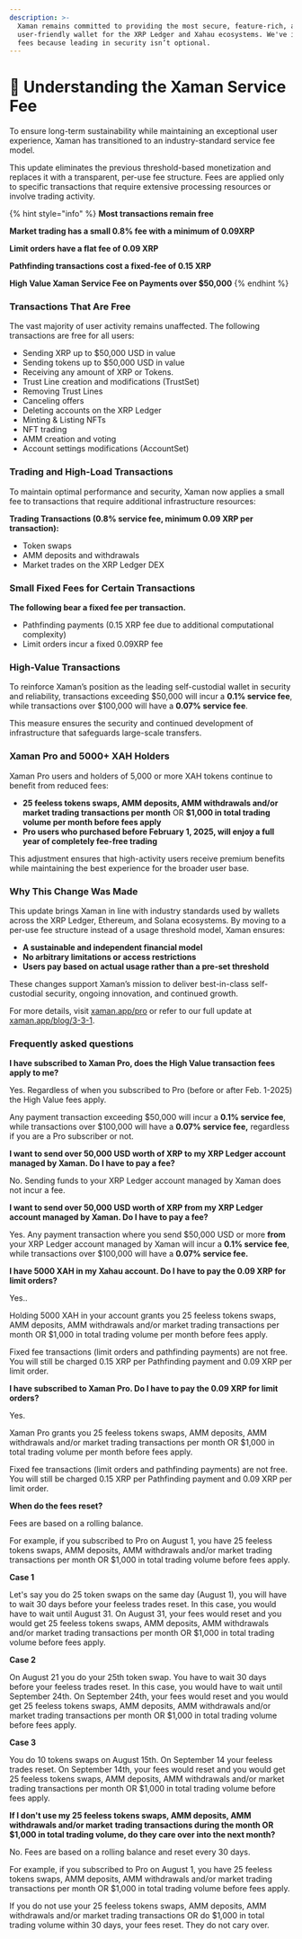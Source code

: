 ```yaml
---
description: >-
  Xaman remains committed to providing the most secure, feature-rich, and
  user-friendly wallet for the XRP Ledger and Xahau ecosystems. We've introduced
  fees because leading in security isn’t optional.
---
```


# 💙 Understanding the Xaman Service Fee

To ensure long-term sustainability while maintaining an exceptional user experience, Xaman has transitioned to an industry-standard service fee model.

This update eliminates the previous threshold-based monetization and replaces it with a transparent, per-use fee structure. Fees are applied only to specific transactions that require extensive processing resources or involve trading activity.

{% hint style="info" %}
**Most transactions remain free**

**Market trading has a small 0.8% fee with a minimum of 0.09XRP**

**Limit orders have a flat fee of 0.09 XRP**

**Pathfinding transactions cost a fixed-fee of 0.15 XRP**

**High Value Xaman Service Fee on Payments over $50,000**
{% endhint %}

### Transactions That Are Free

The vast majority of user activity remains unaffected. The following transactions are free for all users:

* Sending XRP up to $50,000 USD in value
* Sending tokens up to $50,000 USD in value
* Receiving any amount of XRP or Tokens.
* Trust Line creation and modifications (TrustSet)
* Removing Trust Lines
* Canceling offers
* Deleting accounts on the XRP Ledger
* Minting & Listing NFTs
* NFT trading
* AMM creation and voting
* Account settings modifications (AccountSet)

### Trading and High-Load Transactions

To maintain optimal performance and security, Xaman now applies a small fee to transactions that require additional infrastructure resources:

**Trading Transactions (0.8% service fee, minimum 0.09 XRP per transaction):**

* Token swaps
* AMM deposits and withdrawals
* Market trades on the XRP Ledger DEX&#x20;

### **Small Fixed Fees for Certain Transactions**

**The following bear a fixed fee per transaction.**

* Pathfinding payments (0.15 XRP fee due to additional computational complexity)
* Limit orders incur a fixed 0.09XRP fee

### High-Value Transactions

To reinforce Xaman’s position as the leading self-custodial wallet in security and reliability, transactions exceeding $50,000 will incur a **0.1% service fee**, while transactions over $100,000 will have a **0.07% service fee**.&#x20;

This measure ensures the security and continued development of infrastructure that safeguards large-scale transfers.

### Xaman Pro and 5000+ XAH Holders

Xaman Pro users and holders of 5,000 or more XAH tokens continue to benefit from reduced fees:

* **25 feeless tokens swaps, AMM deposits, AMM withdrawals and/or market trading transactions per month** OR **$1,000 in total trading volume per month before fees apply**
* **Pro users who purchased before February 1, 2025, will enjoy a full year of completely fee-free trading**

This adjustment ensures that high-activity users receive premium benefits while maintaining the best experience for the broader user base.

### Why This Change Was Made

This update brings Xaman in line with industry standards used by wallets across the XRP Ledger, Ethereum, and Solana ecosystems. By moving to a per-use fee structure instead of a usage threshold model, Xaman ensures:

* **A sustainable and independent financial model**
* **No arbitrary limitations or access restrictions**
* **Users pay based on actual usage rather than a pre-set threshold**

These changes support Xaman’s mission to deliver best-in-class self-custodial security, ongoing innovation, and continued growth.

For more details, visit [xaman.app/pro](https://xaman.app/pro) or refer to our full update at [xaman.app/blog/3-3-1](https://xaman.app/blog/3-3-1).

### Frequently asked questions

**I have subscribed to Xaman Pro, does the High Value transaction fees apply to me?**

Yes. Regardless of when you subscribed to Pro (before or after Feb. 1-2025) the High Value fees apply.

Any payment transaction exceeding $50,000 will incur a **0.1% service fee**, while transactions over $100,000 will have a **0.07% service fee,** regardless if you are a Pro subscriber or not.



**I want to send over 50,000 USD worth of XRP to my XRP Ledger account managed by Xaman. Do I have to pay a fee?**

No.  Sending funds to your XRP Ledger account managed by Xaman does not incur a fee.&#x20;



**I want to send over 50,000 USD worth of XRP from my XRP Ledger account managed by Xaman. Do I have to pay a fee?**

Yes.  Any payment transaction where you send $50,000 USD or more **from** your XRP Ledger account managed by Xaman will incur a **0.1% service fee**, while transactions over $100,000 will have a **0.07% service fee.**

**I have 5000 XAH in my Xahau account. Do I have to pay the 0.09 XRP for limit orders?**

Yes..

Holding 5000 XAH in your account grants you 25 feeless tokens swaps, AMM deposits, AMM withdrawals and/or market trading transactions per month OR $1,000 in total trading volume per month before fees apply.

Fixed fee transactions (limit orders and pathfinding payments) are not free. You will still be charged 0.15 XRP per Pathfinding payment and 0.09 XRP per limit order.

**I have subscribed to Xaman Pro. Do I have to pay the 0.09 XRP for limit orders?**

Yes.

Xaman Pro grants you 25 feeless tokens swaps, AMM deposits, AMM withdrawals and/or market trading transactions per month OR $1,000 in total trading volume per month before fees apply.

Fixed fee transactions (limit orders and pathfinding payments) are not free. You will still be charged 0.15 XRP per Pathfinding payment and 0.09 XRP per limit order.

**When do the fees reset?**

Fees are based on a rolling balance.

For example, if you subscribed to Pro on August 1, you have 25 feeless tokens swaps, AMM deposits, AMM withdrawals and/or market trading transactions per month OR $1,000 in total trading volume before fees apply.

**Case 1**

Let's say you do 25 token swaps on the same day (August 1), you will have to wait 30 days before your feeless trades reset. In this case, you would have to wait until August 31. On August 31, your fees would reset and you would get 25 feeless tokens swaps, AMM deposits, AMM withdrawals and/or market trading transactions per month OR $1,000 in total trading volume before fees apply.

**Case 2**

On August 21 you do your 25th token swap. You have to wait 30 days before your feeless trades reset. In this case, you would have to wait until September 24th. On September 24th, your fees would reset and you would get 25 feeless tokens swaps, AMM deposits, AMM withdrawals and/or market trading transactions per month OR $1,000 in total trading volume before fees apply.

**Case 3**

You do 10 tokens swaps on August 15th. On September 14 your feeless trades reset. On September 14th, your fees would reset and you would get 25 feeless tokens swaps, AMM deposits, AMM withdrawals and/or market trading transactions per month OR $1,000 in total trading volume before fees apply.

**If I don't use my 25 feeless tokens swaps, AMM deposits, AMM withdrawals and/or market** **trading transactions during the month OR $1,000 in total trading volume, do they care over into the next month?**

No. Fees are based on a rolling balance and reset every 30 days.

For example, if you subscribed to Pro on August 1, you have 25 feeless tokens swaps, AMM deposits, AMM withdrawals and/or market trading transactions per month OR $1,000 in total trading volume before fees apply.&#x20;

If you do not use your 25 feeless tokens swaps, AMM deposits, AMM withdrawals and/or market trading transactions OR do $1,000 in total trading volume within 30 days, your fees reset. They do not cary over.













